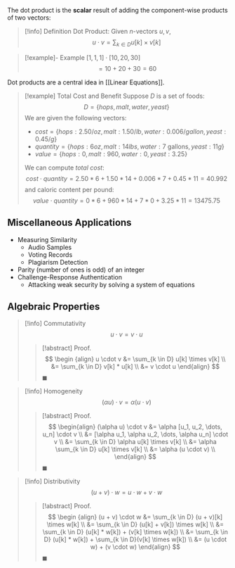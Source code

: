 The dot product is the **scalar** result of adding the component-wise products of two vectors:

>[!info] Definition Dot Product:
>Given $n$-vectors $u, v$,
>$$
>u \cdot v = \sum_{k \in D} u[k] \times v[k]
>$$

>[!example]- Example $[1, 1, 1] \cdot [10, 20, 30]$
>$$
>= 10 + 20 + 30 = 60
>$$

Dot products are a central idea in [[Linear Equations]].

> [!example] Total Cost and Benefit
> Suppose $D$ is a set of foods:
> $$
> D = \{hops, malt, water, yeast\}
> $$
> We are given the following vectors:
> - $cost = \{hops : 2.50/oz, malt : 1.50/lb, water: 0.006/gallon, yeast: 0.45/g\}$
> - $quantity = \{hops: 6oz, malt: 14lbs, water: \text{7 gallons}, yeast: 11g\}$
> - $value = \{hops: 0, malt: 960, water: 0, yeast: 3.25\}$
> 
> We can compute *total cost*:
> $$
> cost \cdot quantity = 2.50 * 6 + 1.50 * 14 + 0.006 * 7 + 0.45 * 11 = 40.992
> $$
> and caloric content per pound:
> $$
> value \cdot quantity = 0 * 6 + 960 * 14 + 7 * 0 + 3.25 * 11 
> = 13475.75
> $$

## Miscellaneous Applications

- Measuring Similarity
	- Audio Samples
	- Voting Records
	- Plagiarism Detection
- Parity (number of ones is odd) of an integer
- Challenge-Response Authentication
	- Attacking weak security by solving a system of equations
 
## Algebraic Properties

> [!info] Commutativity
> $$
> u \cdot v = v \cdot u
> $$
> > [!abstract] Proof.
> > $$
> > \begin {align}
> > u \cdot v &= \sum_{k \in D} u[k] \times v[k] \\
> > &= \sum_{k \in D} v[k] * u[k] \\
> > &= v \cdot u
> > \end{align}
> > $$
> > $\blacksquare$
>  

>[!info] Homogeneity
>$$
>(\alpha u) \cdot v = \alpha (u \cdot v)
>$$
>>[!abstract] Proof.
>>$$
>>\begin{align}
>>(\alpha u) \cdot v &= \alpha [u_1, u_2, \dots, u_n] \cdot v \\
>>&= [\alpha u_1, \alpha u_2, \dots, \alpha u_n] \cdot v \\
>>&= \sum_{k \in D} \alpha u[k] \times v[k] \\
>>&= \alpha \sum_{k \in D} u[k] \times v[k] \\
>>&= \alpha (u \cdot v) \\
>>\end{align}
>>$$
>>$\blacksquare$

>[!info] Distributivity
>$$
>(u + v) \cdot w = u \cdot w + v \cdot w
>$$
>> [!abstract] Proof.
>> $$
>> \begin {align}
>> (u + v) \cdot w &= \sum_{k \in D} (u + v)[k] \times w[k] \\
>> &= \sum_{k \in D} (u[k] + v[k]) \times w[k] \\
>> &= \sum_{k \in D} (u[k] * w[k]) + (v[k] \times w[k]) \\
>> &= \sum_{k \in D} (u[k] * w[k]) + \sum_{k \in D}(v[k] \times w[k]) \\
>> &= (u \cdot w) + (v \cdot w)
>> \end{align}
>> $$
>> $\blacksquare$

